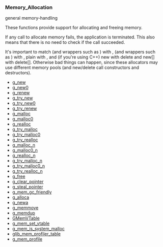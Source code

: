 ### Memory_Allocation

general memory-handling

 These functions provide support for allocating and freeing memory.
 
 If any call to allocate memory fails, the application is terminated.
 This also means that there is no need to check if the call succeeded.
 
 It's important to match [](g_malloc) (and wrappers such as [](g_new)) with
 [](g_free), [](g_slice_alloc) (and wrappers such as [](g_slice_new)) with
 [](g_slice_free), plain [](malloc) with [](free), and (if you're using C++)
 new with delete and new[] with delete[]. Otherwise bad things can happen,
 since these allocators may use different memory pools (and new/delete call
 constructors and destructors).

* [g_new]()
* [g_new0]()
* [g_renew]()
* [g_try_new]()
* [g_try_new0]()
* [g_try_renew]()
* [g_malloc]()
* [g_malloc0]()
* [g_realloc]()
* [g_try_malloc]()
* [g_try_malloc0]()
* [g_try_realloc]()
* [g_malloc_n]()
* [g_malloc0_n]()
* [g_realloc_n]()
* [g_try_malloc_n]()
* [g_try_malloc0_n]()
* [g_try_realloc_n]()
* [g_free]()
* [g_clear_pointer]()
* [g_steal_pointer]()
* [g_mem_gc_friendly]()
* [g_alloca]()
* [g_newa]()
* [g_memmove]()
* [g_memdup]()
* [GMemVTable]()
* [g_mem_set_vtable]()
* [g_mem_is_system_malloc]()
* [glib_mem_profiler_table]()
* [g_mem_profile]()
